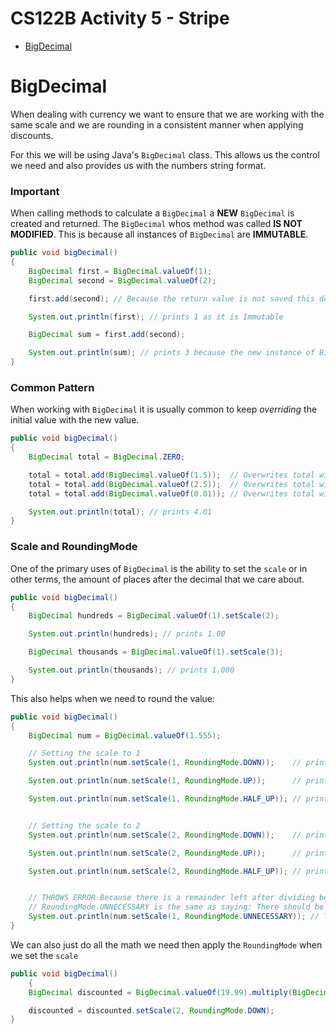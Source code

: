 # CS122B Activity 5 - Stripe

- [BigDecimal](#bigdecimal)

# BigDecimal

When dealing with currency we want to ensure that we are working with the same scale and we are rounding in a consistent manner when applying discounts.

For this we will be using Java's <code>BigDecimal</code> class. This allows us the control we need and also provides us with the numbers string format.

### Important
When calling methods to calculate a <code>BigDecimal</code> a **NEW** <code>BigDecimal</code> is created and returned. The <code>BigDecimal</code> whos method was called **IS NOT MODIFIED**. This is because all instances of <code>BigDecimal</code> are **IMMUTABLE**.

```java
public void bigDecimal()
{
    BigDecimal first = BigDecimal.valueOf(1);
    BigDecimal second = BigDecimal.valueOf(2);

    first.add(second); // Because the return value is not saved this does nothing

    System.out.println(first); // prints 1 as it is Immutable

    BigDecimal sum = first.add(second); 

    System.out.println(sum); // prints 3 because the new instance of BigDecimal when calling .add() is saved to sum
}
```

### Common Pattern

When working with <code>BigDecimal</code> it is usually common to keep *overriding* the initial value with the new value.

```java
public void bigDecimal()
{
    BigDecimal total = BigDecimal.ZERO;

    total = total.add(BigDecimal.valueOf(1.5));  // Overwrites total with the new value
    total = total.add(BigDecimal.valueOf(2.5));  // Overwrites total with the new value
    total = total.add(BigDecimal.valueOf(0.01)); // Overwrites total with the new value

    System.out.println(total); // prints 4.01
}
```

### Scale and RoundingMode

One of the primary uses of <code>BigDecimal</code> is the ability to set the <code>scale</code> or in other terms, the amount of places after the decimal that we care about.

```java
public void bigDecimal()
{
    BigDecimal hundreds = BigDecimal.valueOf(1).setScale(2);

    System.out.println(hundreds); // prints 1.00

    BigDecimal thousands = BigDecimal.valueOf(1).setScale(3);

    System.out.println(thousands); // prints 1.000
}
```

This also helps when we need to round the value:

```java
public void bigDecimal()
{
    BigDecimal num = BigDecimal.valueOf(1.555);

    // Setting the scale to 1
    System.out.println(num.setScale(1, RoundingMode.DOWN));    // prints 1.5

    System.out.println(num.setScale(1, RoundingMode.UP));      // prints 1.6

    System.out.println(num.setScale(1, RoundingMode.HALF_UP)); // prints 1.6


    // Setting the scale to 2
    System.out.println(num.setScale(2, RoundingMode.DOWN));    // prints 1.55

    System.out.println(num.setScale(2, RoundingMode.UP));      // prints 1.56

    System.out.println(num.setScale(2, RoundingMode.HALF_UP)); // prints 1.56


    // THROWS ERROR Because there is a remainder left after dividing because
    // RoundingMode.UNNECESSARY is the same as saying: There should be no remainder
    System.out.println(num.setScale(1, RoundingMode.UNNECESSARY)); // Throws Error
}
```

We can also just do all the math we need then apply the <code>RoundingMode</code> when we set the <code>scale</code>

```java
public void bigDecimal()
    {
    BigDecimal discounted = BigDecimal.valueOf(19.99).multiply(BigDecimal.valueOf(0.85)); 

    discounted = discounted.setScale(2, RoundingMode.DOWN);
}
```
  
